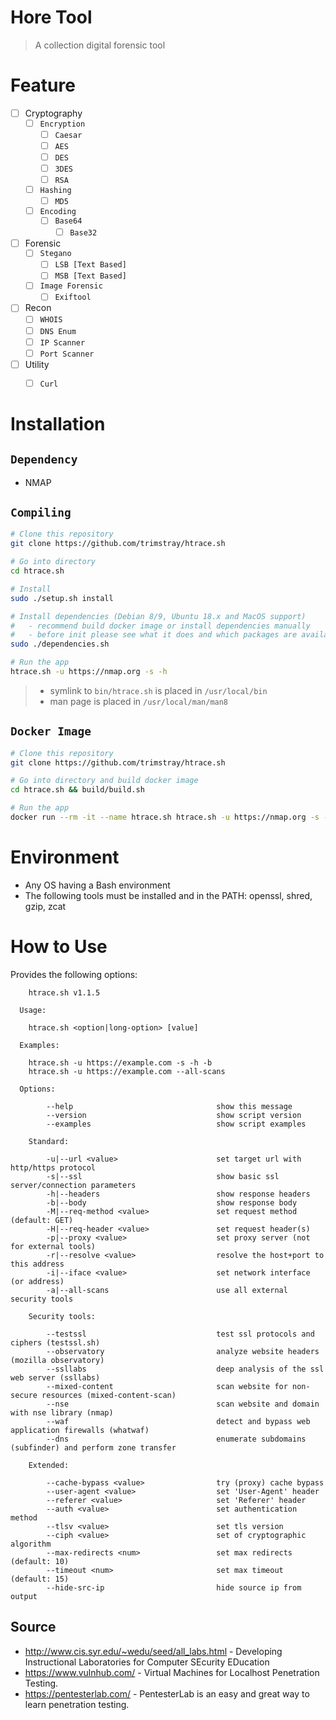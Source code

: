 # Hore Tool
> A collection digital forensic tool

# Feature
- [ ] Cryptography
    - [ ] `Encryption`
        - [ ] `Caesar`
        - [ ] `AES`
        - [ ] `DES`
        - [ ] `3DES`
        - [ ] `RSA`
    - [ ] `Hashing` 
        - [ ] `MD5`
	- [ ] `Encoding`
		- [ ] `Base64`
        	- [ ] `Base32`
- [ ] Forensic
    - [ ] `Stegano`
        - [ ] `LSB [Text Based]`
        - [ ] `MSB [Text Based]`
    - [ ] `Image Forensic`
        - [ ] `Exiftool`
- [ ] Recon
    - [ ] `WHOIS`
    - [ ] `DNS Enum`
    - [ ] `IP Scanner`
    - [ ] `Port Scanner`
- [ ] Utility
    - [ ] `Curl`



# Installation

## `Dependency`
 * NMAP

## `Compiling`
```bash
# Clone this repository
git clone https://github.com/trimstray/htrace.sh

# Go into directory
cd htrace.sh

# Install
sudo ./setup.sh install

# Install dependencies (Debian 8/9, Ubuntu 18.x and MacOS support)
#   - recommend build docker image or install dependencies manually
#   - before init please see what it does and which packages are available on your repository
sudo ./dependencies.sh

# Run the app
htrace.sh -u https://nmap.org -s -h
```

> * symlink to `bin/htrace.sh` is placed in `/usr/local/bin`
> * man page is placed in `/usr/local/man/man8`

## `Docker Image`

```bash
# Clone this repository
git clone https://github.com/trimstray/htrace.sh

# Go into directory and build docker image
cd htrace.sh && build/build.sh

# Run the app
docker run --rm -it --name htrace.sh htrace.sh -u https://nmap.org -s -h
```


# Environment
* Any OS having a Bash environment
* The following tools must be installed and in the PATH:  openssl, shred, gzip, zcat


# How to Use

Provides the following options:

```
    htrace.sh v1.1.5

  Usage:

    htrace.sh <option|long-option> [value]

  Examples:

    htrace.sh -u https://example.com -s -h -b
    htrace.sh -u https://example.com --all-scans

  Options:

        --help                                show this message
        --version                             show script version
        --examples                            show script examples

    Standard:

        -u|--url <value>                      set target url with http/https protocol
        -s|--ssl                              show basic ssl server/connection parameters
        -h|--headers                          show response headers
        -b|--body                             show response body
        -M|--req-method <value>               set request method (default: GET)
        -H|--req-header <value>               set request header(s)
        -p|--proxy <value>                    set proxy server (not for external tools)
        -r|--resolve <value>                  resolve the host+port to this address
        -i|--iface <value>                    set network interface (or address)
        -a|--all-scans                        use all external security tools

    Security tools:

        --testssl                             test ssl protocols and ciphers (testssl.sh)
        --observatory                         analyze website headers (mozilla observatory)
        --ssllabs                             deep analysis of the ssl web server (ssllabs)
        --mixed-content                       scan website for non-secure resources (mixed-content-scan)
        --nse                                 scan website and domain with nse library (nmap)
        --waf                                 detect and bypass web application firewalls (whatwaf)
        --dns                                 enumerate subdomains (subfinder) and perform zone transfer

    Extended:

        --cache-bypass <value>                try (proxy) cache bypass
        --user-agent <value>                  set 'User-Agent' header
        --referer <value>                     set 'Referer' header
        --auth <value>                        set authentication method
        --tlsv <value>                        set tls version
        --ciph <value>                        set of cryptographic algorithm
        --max-redirects <num>                 set max redirects (default: 10)
        --timeout <num>                       set max timeout (default: 15)
        --hide-src-ip                         hide source ip from output
```



## Source
* http://www.cis.syr.edu/~wedu/seed/all_labs.html - Developing Instructional Laboratories for Computer SEcurity EDucation
* https://www.vulnhub.com/ - Virtual Machines for Localhost Penetration Testing.
* https://pentesterlab.com/ - PentesterLab is an easy and great way to learn penetration testing.
